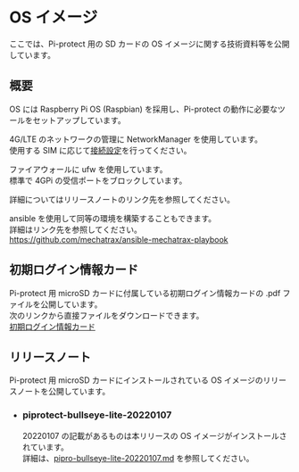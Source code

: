 # OS イメージ
ここでは、Pi-protect 用の SD カードの OS イメージに関する技術資料等を公開しています。

## 概要
OS には Raspberry Pi OS (Raspbian) を採用し、Pi-protect の動作に必要なツールをセットアップしています。  

4G/LTE のネットワークの管理に NetworkManager を使用しています。  
使用する SIM に応じて[接続設定](https://github.com/mechatrax/4gpi/wiki/%E3%81%9D%E3%81%AE%E4%BB%96#%E6%8E%A5%E7%B6%9A%E8%A8%AD%E5%AE%9A)を行ってください。

ファイアウォールに ufw を使用しています。  
標準で 4GPi の受信ポートをブロックしています。

詳細についてはリリースノートのリンク先を参照してください。

ansible を使用して同等の環境を構築することもできます。  
詳細はリンク先を参照してください。  
https://github.com/mechatrax/ansible-mechatrax-playbook

## 初期ログイン情報カード
Pi-protect 用 microSD カードに付属している初期ログイン情報カードの .pdf ファイルを公開しています。  
次のリンクから直接ファイルをダウンロードできます。  
[初期ログイン情報カード](../../../raw/main/os/login.pdf)

## リリースノート
Pi-protect 用 microSD カードにインストールされている OS イメージのリリースノートを公開しています。

* ### piprotect-bullseye-lite-20220107
  20220107 の記載があるものは本リリースの OS イメージがインストールされています。  
  詳細は、[pipro-bullseye-lite-20220107.md](./piprotect-bullseye-lite-20220107.md) を参照してください。
